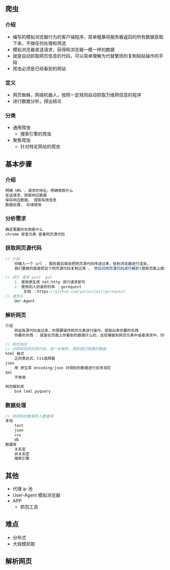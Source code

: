 ## 爬虫

### 介绍

* 编写的模拟浏览器行为的客户端程序，简单粗暴将服务器返回的所有数据获取下来，不做任何处理和筛选
* 模拟浏览器发送请求，获得和浏览器一模一样的数据
* 就是自动抓取网页信息的代码，可以简单理解为代替繁琐的复制粘贴操作的手段
* 爬虫必须是已经看到的网站

### 定义

* 网页蜘蛛，网络机器人，按照一定规则自动抓取万维网信息的程序
* 进行数据分析，得出结论

### 分类

* 通用爬虫
    * 搜索引擎的爬虫
* 聚焦爬虫
    * 针对特定网站的爬虫

## 基本步骤

### 介绍

```js
明确 URL ，请求的地址，明确爬取什么
发送请求，获取响应数据
保存响应数据， 提取有效信息
数据处理， 存储使用
```



### 分析需求

```js
确定需要的东西是什么
chrome 审查元素 查看网页源代码
```



### 获取网页源代码

```js
// 介绍
	你输入一个 url , 服务器后端会把网页源代码传送过来，给到浏览器进行渲染，
	我们要做的就是把这个网页源代码复制过来 ， 然后对网页源代码进行解析(提取页面上我们需要的信息)

// 进行 请求 post  get
    1. 使用原生库 net/http 进行请求即可
    2. 使用别人封装好的库 ：gorequest
        文档 ：https://github.com/parnurzeal/gorequest
// 请求头
	Uer-Agent
```

### 解析网页

```js
介绍
	网站有源代码发过来，你需要操作网页元素进行操作，提取出来你要的东西
    你要的东西 : 就是在页面上你看到的数据什么的，这些镶嵌到网页元素中或者请求中，你需要提亮出来

// 网页响应
// 对获取的网页源代码，进一步解析，得到我们想要的数据
html 格式		
	正则表达式、Css选择器
json
	用 原生库 encoding/json 对得到的数据进行反序泪花
Xml
	不常用
    
网页解析库
	bs4 lxml pyquery
```

### 数据处理

```js
// 将得到的数据存入数据库
本地
	text
    json 
    csv
    db
数据库
	关系型
    非关系型
    搜索引擎
```

## 其他

*   代理 ip 池
*   User-Agent 模拟浏览器
*   APP
    *   抓包工具

## 难点

*   分布式
*   大规模抓取



## 解析网页

